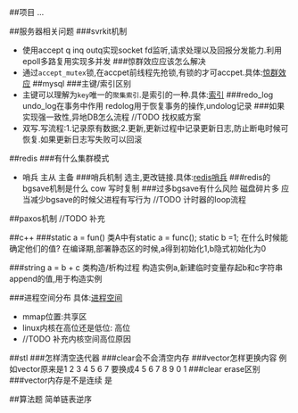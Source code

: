 ##项目
...

##服务器相关问题
###svrkit机制
- 使用accept q inq outq实现socket fd监听,请求处理以及回报分发能力.利用epoll多路复用实现多并发
###惊群效应应该怎么解决
- 通过`accept_mutex`锁,在accpet前线程先抢锁,有锁的才可accpet.具体:[惊群效应](../linux/惊群效应.md)
##mysql
###主键/索引区别
- 主键可以理解为`key`唯一的`聚集索引`.是索引的一种.具体:[索引](../mysql/索引&主键.md)
###redo_log undo_log在事务中作用
redolog用于恢复事务的操作,undolog记录
###如果实现强一致性,异地DB怎么流程
//TODO 找权威方案
- 双写.写流程:1.记录原有数据;2.更新,更新过程中记录更新日志,防止断电时候可恢复.如果更新日志写失败可以回滚

##redis
###有什么集群模式
- 哨兵 主从 主备
###哨兵机制
选主,更改链接.具体:[redis哨兵](../redis/哨兵.md)
###redis的bgsave机制是什么
cow 写时复制
###过多bgsave有什么风险
磁盘碎片多 应当减少bgsave的时候父进程有写行为
//TODO 计时器的loop流程

##paxos机制
//TODO 补充

##c++
###static a = fun() 
类A中有static a = func(); static b =1; 在什么时候能确定他们的值?
在编译期,部署静态区的时候,a得到初始化1,b隐式初始化为0

###string a = b + c 类构造/析构过程
构造实例a,新建临时变量存起b和c字符串append的值,用于构造实例

###进程空间分布
具体:[进程空间](../linux/进程内存分布.md)
- mmap位置:共享区
- linux内核在高位还是低位: 高位
- //TODO 补充内核空间高位原因

##stl
###怎样清空迭代器
###clear会不会清空内存
###vector怎样更换内容
例如vector原来是1 2 3 4 5 6 7  要换成4 5 6 7 8 9 0 1 
###clear erase区别
###vector内存是不是连续
是

##算法题
简单链表逆序
